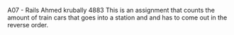 A07 - Rails 
Ahmed krubally
4883
This is an assignment that counts the amount of train cars that goes into a station and and has to come out in the reverse order.
